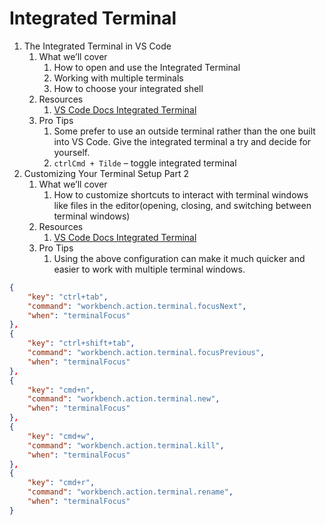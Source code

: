 # Integrated Terminal

1. The Integrated Terminal in VS Code
    1. What we’ll cover
        1. How to open and use the Integrated Terminal
        2. Working with multiple terminals
        3. How to choose your integrated shell
    2. Resources
        1. [VS Code Docs Integrated Terminal](https://code.visualstudio.com/docs/editor/integrated-terminal)
    3. Pro Tips
        1. Some prefer to use an outside terminal rather than the one built into VS Code.  Give the integrated terminal a try and decide for yourself.
        2. `ctrlCmd + Tilde` – toggle integrated terminal
4. Customizing Your Terminal Setup Part 2
    1. What we’ll cover
        1. How to customize shortcuts to interact with terminal windows like files in the editor(opening, closing, and switching between terminal windows)
    2. Resources
        1. [VS Code Docs Integrated Terminal](https://code.visualstudio.com/docs/editor/integrated-terminal)
    3. Pro Tips
        1. Using the above configuration can make it much quicker and easier to work with multiple terminal windows.

```json
{
    "key": "ctrl+tab",
    "command": "workbench.action.terminal.focusNext",
    "when": "terminalFocus"
},
{
    "key": "ctrl+shift+tab",
    "command": "workbench.action.terminal.focusPrevious",
    "when": "terminalFocus"
},
{
    "key": "cmd+n",
    "command": "workbench.action.terminal.new",
    "when": "terminalFocus"
},
{
    "key": "cmd+w",
    "command": "workbench.action.terminal.kill",
    "when": "terminalFocus"
},
{
    "key": "cmd+r",
    "command": "workbench.action.terminal.rename",
    "when": "terminalFocus"
}
```
